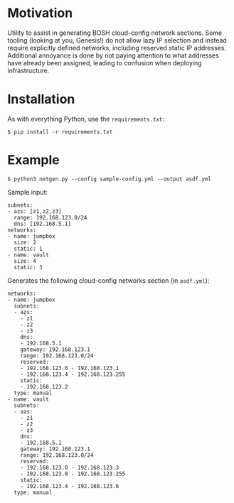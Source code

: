 # Motivation

Utility to assist in generating BOSH cloud-config network sections.
Some tooling (looking at you, Genesis!) do not allow lazy IP selection and instead
require explicitly defined networks, including reserved static IP addresses.
Additional annoyance is done by not paying attention to what addresses have already
been assigned, leading to confusion when deploying infrastructure.

# Installation

As with everything Python, use the `requirements.txt`:
```
$ pip install -r requirements.txt
```

# Example

```
$ python3 netgen.py --config sample-config.yml --output asdf.yml
```

Sample input:
```
subnets:
- azs: [z1,z2,z3]
  range: 192.168.123.0/24
  dns: [192.168.5.1]
networks:
- name: jumpbox
  size: 2
  static: 1
- name: vault
  size: 4
  static: 3
```

Generates the following cloud-config networks section (in `asdf.yml`):
```
networks:
- name: jumpbox
  subnets:
  - azs:
    - z1
    - z2
    - z3
    dns:
    - 192.168.5.1
    gateway: 192.168.123.1
    range: 192.168.123.0/24
    reserved:
    - 192.168.123.0 - 192.168.123.1
    - 192.168.123.4 - 192.168.123.255
    static:
    - 192.168.123.2
  type: manual
- name: vault
  subnets:
  - azs:
    - z1
    - z2
    - z3
    dns:
    - 192.168.5.1
    gateway: 192.168.123.1
    range: 192.168.123.0/24
    reserved:
    - 192.168.123.0 - 192.168.123.3
    - 192.168.123.8 - 192.168.123.255
    static:
    - 192.168.123.4 - 192.168.123.6
  type: manual
```